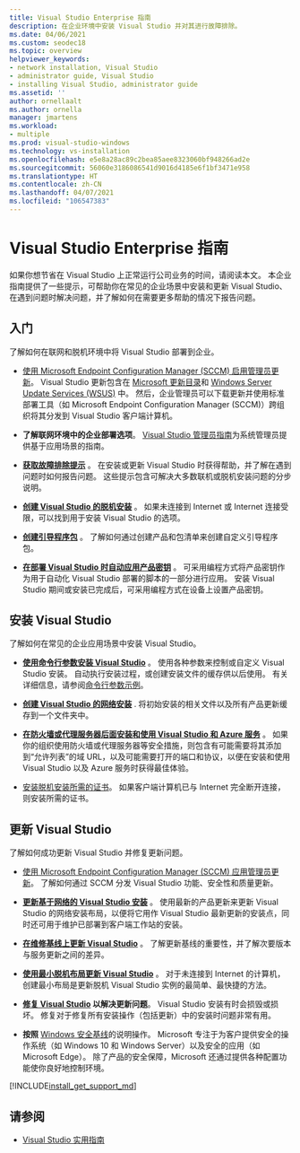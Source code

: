```yaml
---
title: Visual Studio Enterprise 指南
description: 在企业环境中安装 Visual Studio 并对其进行故障排除。
ms.date: 04/06/2021
ms.custom: seodec18
ms.topic: overview
helpviewer_keywords:
- network installation, Visual Studio
- administrator guide, Visual Studio
- installing Visual Studio, administrator guide
ms.assetid: ''
author: ornellaalt
ms.author: ornella
manager: jmartens
ms.workload:
- multiple
ms.prod: visual-studio-windows
ms.technology: vs-installation
ms.openlocfilehash: e5e8a28ac89c2bea85aee8323060bf948266ad2e
ms.sourcegitcommit: 56060e3186086541d9016d4185e6f1bf3471e958
ms.translationtype: HT
ms.contentlocale: zh-CN
ms.lasthandoff: 04/07/2021
ms.locfileid: "106547383"
---
```

# <a name="visual-studio-enterprise-guide"></a>Visual Studio Enterprise 指南
如果你想节省在 Visual Studio 上正常运行公司业务的时间，请阅读本文。 本企业指南提供了一些提示，可帮助你在常见的企业场景中安装和更新 Visual Studio、在遇到问题时解决问题，并了解如何在需要更多帮助的情况下报告问题。 

## <a name="get-started"></a>入门 
了解如何在联网和脱机环境中将 Visual Studio 部署到企业。

- [使用 Microsoft Endpoint Configuration Manager (SCCM) 启用管理员更新](enabling-administrator-updates.md)。  Visual Studio 更新包含在 [Microsoft 更新目录](https://www.catalog.update.microsoft.com/Home.aspx)和 [Windows Server Update Services (WSUS)](https://docs.microsoft.com/windows-server/administration/windows-server-update-services/get-started/windows-server-update-services-wsus) 中。 然后，企业管理员可以下载更新并使用标准部署工具（如 Microsoft Endpoint Configuration Manager (SCCM)）跨组织将其分发到 Visual Studio 客户端计算机。

- **了解联网环境中的企业部署选项**。 [Visual Studio 管理员指南](visual-studio-administrator-guide.md)为系统管理员提供基于应用场景的指南。 

- **[获取故障排除提示](troubleshooting-installation-issues.md)** 。 在安装或更新 Visual Studio 时获得帮助，并了解在遇到问题时如何报告问题。 这些提示包含可解决大多数联机或脱机安装问题的分步说明。 

- **[创建 Visual Studio 的脱机安装](create-an-offline-installation-of-visual-studio.md)** 。 如果未连接到 Internet 或 Internet 连接受限，可以找到用于安装 Visual Studio 的选项。 

- **[创建引导程序包](../deployment/creating-bootstrapper-packages.md)** 。 了解如何通过创建产品和包清单来创建自定义引导程序包。 

- **[在部署 Visual Studio 时自动应用产品密钥](automatically-apply-product-keys-when-deploying-visual-studio.md)** 。 可采用编程方式将产品密钥作为用于自动化 Visual Studio 部署的脚本的一部分进行应用。 安装 Visual Studio 期间或安装已完成后，可采用编程方式在设备上设置产品密钥。 

## <a name="install-visual-studio"></a>安装 Visual Studio 

了解如何在常见的企业应用场景中安装 Visual Studio。 

- **[使用命令行参数安装 Visual Studio](use-command-line-parameters-to-install-visual-studio.md)** 。 使用各种参数来控制或自定义 Visual Studio 安装。 自动执行安装过程，或创建安装文件的缓存供以后使用。 有关详细信息，请参阅[命令行参数示例](command-line-parameter-examples.md)。

- **[创建 Visual Studio 的网络安装](create-a-network-installation-of-visual-studio.md)** . 将初始安装的相关文件以及所有产品更新缓存到一个文件夹中。 

- **[在防火墙或代理服务器后面安装和使用 Visual Studio 和 Azure 服务](install-and-use-visual-studio-behind-a-firewall-or-proxy-server.md)** 。 如果你的组织使用防火墙或代理服务器等安全措施，则包含有可能需要将其添加到“允许列表”的域 URL，以及可能需要打开的端口和协议，以便在安装和使用 Visual Studio 以及 Azure 服务时获得最佳体验。 

- [安装脱机安装所需的证书](../install/install-certificates-for-visual-studio-offline.md)。 如果客户端计算机已与 Internet 完全断开连接，则安装所需的证书。

## <a name="update-visual-studio"></a>更新 Visual Studio 

了解如何成功更新 Visual Studio 并修复更新问题。 

- [使用 Microsoft Endpoint Configuration Manager (SCCM) 应用管理员更新](../install/applying-administrator-updates.md)。 了解如何通过 SCCM 分发 Visual Studio 功能、安全性和质量更新。 

- **[更新基于网络的 Visual Studio 安装](update-a-network-installation-of-visual-studio.md)** 。 使用最新的产品更新来更新 Visual Studio 的网络安装布局，以便将它用作 Visual Studio 最新更新的安装点，同时还可用于维护已部署到客户端工作站的安装。

- **[在维修基线上更新 Visual Studio](update-servicing-baseline.md)** 。 了解更新基线的重要性，并了解次要版本与服务更新之间的差异。 

- **[使用最小脱机布局更新 Visual Studio](update-minimal-layout.md)** 。 对于未连接到 Internet 的计算机，创建最小布局是更新脱机 Visual Studio 实例的最简单、最快捷的方法。

- **[修复 Visual Studio](repair-visual-studio.md) 以解决更新问题**。 Visual Studio 安装有时会损毁或损坏。 修复对于修复所有安装操作（包括更新）中的安装时问题非常有用。 

- **按照** [Windows 安全基线](/windows/security/threat-protection/windows-security-baselines)的说明操作。 Microsoft 专注于为客户提供安全的操作系统（如 Windows 10 和 Windows Server）以及安全的应用（如 Microsoft Edge）。 除了产品的安全保障，Microsoft 还通过提供各种配置功能使你良好地控制环境。 

[!INCLUDE[install_get_support_md](includes/install_get_support_md.md)]

## <a name="see-also"></a>请参阅 

- [Visual Studio 实用指南](../ide/productivity-features.md)

